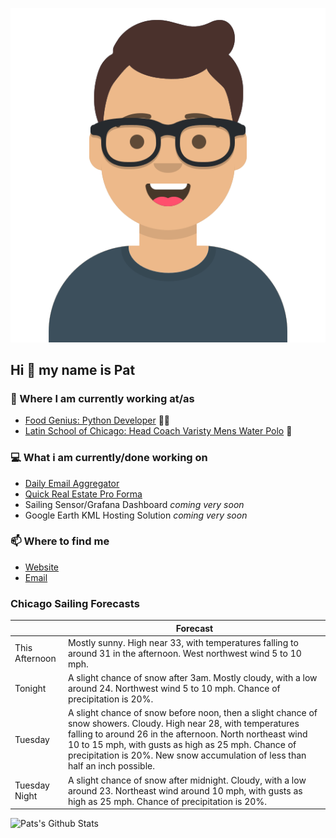 [![Social banner for p-j-falconer](https://raw.githubusercontent.com/P-J-FALCONER/P-J-FALCONER/master/assets/avataaars.svg)](https://patfalconer.com/)
## Hi :wave: my name is Pat

### 💼 Where I am currently working at/as
- [Food Genius: Python Developer](https://getfoodgenius.com/) 🍔🐍
- [Latin School of Chicago: Head Coach Varisty Mens Water Polo](https://www.latinschool.org/) 🤽


### 💻 What i am currently/done working on
 - [Daily Email Aggregator](https://github.com/P-J-FALCONER/dott_daily_mail)
 - [Quick Real Estate Pro Forma](https://github.com/P-J-FALCONER/henry)
 - Sailing Sensor/Grafana Dashboard *coming very soon*
 - Google Earth KML Hosting Solution *coming very soon*

### 📫 Where to find me
 - [Website](https://patfalconer.com/)
 - [Email](mailto:patrick.j.falconer@gmail.com)


### Chicago Sailing Forecasts
|   | Forecast  |
|---|---|
| This Afternoon | Mostly sunny. High near 33, with temperatures falling to around 31 in the afternoon. West northwest wind 5 to 10 mph. |
| Tonight | A slight chance of snow after 3am. Mostly cloudy, with a low around 24. Northwest wind 5 to 10 mph. Chance of precipitation is 20%. |
| Tuesday | A slight chance of snow before noon, then a slight chance of snow showers. Cloudy. High near 28, with temperatures falling to around 26 in the afternoon. North northeast wind 10 to 15 mph, with gusts as high as 25 mph. Chance of precipitation is 20%. New snow accumulation of less than half an inch possible. |
| Tuesday Night | A slight chance of snow after midnight. Cloudy, with a low around 23. Northeast wind around 10 mph, with gusts as high as 25 mph. Chance of precipitation is 20%. |

![Pats's Github Stats](https://github-readme-stats.vercel.app/api?username=p-j-falconer&show_icons=true&theme=radical)
